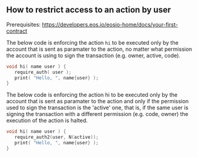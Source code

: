 ## How to restrict access to an action by user

Prerequisites: https://developers.eos.io/eosio-home/docs/your-first-contract

The below code is enforcing the action `hi` to be executed only by the account that is sent as paramater to the action, no matter what permission the account is using to sign the transaction (e.g. owner, active, code).

```cpp
void hi( name user ) {
   require_auth( user );
   print( "Hello, ", name{user} );
}
```

The below code is enforcing the action hi to be executed only by the account that is sent as paramater to the action and only if the permission used to sign the transaction is the 'active' one, that is, if the same user is signing the transaction with a different permission (e.g. code, owner) the execution of the action is halted.

```cpp
void hi( name user ) {
   require_auth2(user, N(active));
   print( "Hello, ", name{user} );
}
```